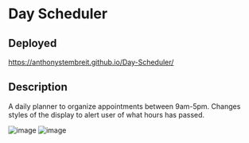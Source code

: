 # Day Scheduler

## Deployed
https://anthonystembreit.github.io/Day-Scheduler/

## Description
A daily planner to organize appointments between 9am-5pm. Changes styles of the display to alert user of what hours has passed.

![image](https://user-images.githubusercontent.com/64037800/91513395-d5110180-e8a9-11ea-9201-11897486a539.png)
![image](https://user-images.githubusercontent.com/64037800/91513439-f540c080-e8a9-11ea-8fb8-66e730f593d6.png)

